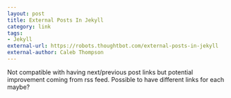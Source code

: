 ```yaml
---
layout: post
title: External Posts In Jekyll
category: link
tags:
- Jekyll
external-url: https://robots.thoughtbot.com/external-posts-in-jekyll
external-author: Caleb Thompson
---
```

Not compatible with having next/previous post links but potential improvement coming from rss feed. Possible to have different links for each maybe?
